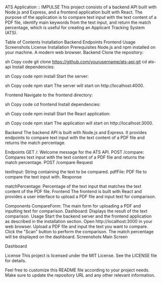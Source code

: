 ATS Application :: IMPULSE
This project consists of a backend API built with Node.js and Express, and a frontend application built with React. The purpose of the application is to compare text input with the text content of a PDF file, identify main keywords from the text input, and return the match percentage, which is useful for creating an Applicant Tracking System (ATS).

Table of Contents
Installation
Backend
Endpoints
Frontend
Usage
Screenshots
License
Installation
Prerequisites
Node.js and npm installed on your machine.
A modern web browser.
Backend
Clone the repository:

sh
Copy code
git clone https://github.com/yourusername/ats-api.git
cd ats-api
Install dependencies:

sh
Copy code
npm install
Start the server:

sh
Copy code
npm start
The server will start on http://localhost:4000.

Frontend
Navigate to the frontend directory:

sh
Copy code
cd frontend
Install dependencies:

sh
Copy code
npm install
Start the React application:

sh
Copy code
npm start
The application will start on http://localhost:3000.

Backend
The backend API is built with Node.js and Express. It provides endpoints to compare text input with the text content of a PDF file and returns the match percentage.

Endpoints
GET /: Welcome message for the ATS API.
POST /compare: Compares text input with the text content of a PDF file and returns the match percentage.
POST /compare
Request

textInput: String containing the text to be compared.
pdfFile: PDF file to compare the text input with.
Response

matchPercentage: Percentage of the text input that matches the text content of the PDF file.
Frontend
The frontend is built with React and provides a user interface to upload a PDF file and input text for comparison.

Components
CompareForm: The main form for uploading a PDF and inputting text for comparison.
Dashboard: Displays the result of the text comparison.
Usage
Start the backend server and the frontend application as described in the installation section.
Open http://localhost:3000 in your web browser.
Upload a PDF file and input the text you want to compare.
Click the "Scan" button to perform the comparison.
The match percentage will be displayed on the dashboard.
Screenshots
Main Screen

Dashboard

License
This project is licensed under the MIT License. See the LICENSE file for details.

Feel free to customize this README file according to your project needs. Make sure to update the repository URL and any other relevant information.
